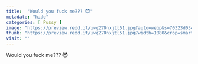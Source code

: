 ```yaml
---
title:  "Would you fuck me??? 😈"
metadate: "hide"
categories: [ Pussy ]
image: "https://preview.redd.it/uwg270nxjtl51.jpg?auto=webp&s=70323d034ad6f4953d87149ceba55d0c8b9b17a3"
thumb: "https://preview.redd.it/uwg270nxjtl51.jpg?width=1080&crop=smart&auto=webp&s=a1ac6f45a0c257a062c440497431f485f44151b9"
visit: ""
---
```

Would you fuck me??? 😈
